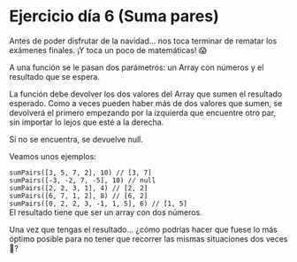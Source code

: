 # Ejercicio día 6 (Suma pares)  
  
Antes de poder disfrutar de la navidad... nos toca terminar de rematar los exámenes finales. ¡Y toca un poco de matemáticas! 😱  
  
A una función se le pasan dos parámetros: un Array con números y el resultado que se espera.  
  
La función debe devolver los dos valores del Array que sumen el resultado esperado. Como a veces pueden haber más de dos valores que sumen, se devolverá el primero empezando por la izquierda que encuentre otro par, sin importar lo lejos que esté a la derecha.  
  
Si no se encuentra, se devuelve null.  
  
Veamos unos ejemplos:
  
`sumPairs([3, 5, 7, 2], 10) // [3, 7]`  
`sumPairs([-3, -2, 7, -5], 10) // null`  
`sumPairs([2, 2, 3, 1], 4) // [2, 2]`  
`sumPairs([6, 7, 1, 2], 8) // [6, 2]`  
`sumPairs([0, 2, 2, 3, -1, 1, 5], 6) // [1, 5] `  
El resultado tiene que ser un array con dos números.  

Una vez que tengas el resultado... ¿cómo podrías hacer que fuese lo más óptimo posible para no tener que recorrer las mismas situaciones dos veces 🤔?  
